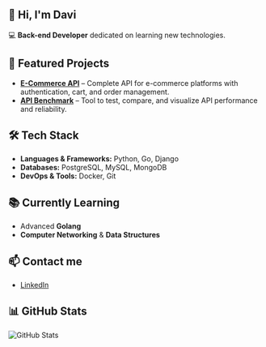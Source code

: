 ## 👋 Hi, I'm Davi

💻 **Back-end Developer** dedicated on learning new technologies.  

## 🚀 Featured Projects
- [**E-Commerce API**](https://github.com/daviolvr/E-Commerce-API) – Complete API for e-commerce platforms with authentication, cart, and order management.  
- [**API Benchmark**](https://github.com/daviolvr/api-benchmark) – Tool to test, compare, and visualize API performance and reliability.  

## 🛠️ Tech Stack
- **Languages & Frameworks:** Python, Go, Django  
- **Databases:** PostgreSQL, MySQL, MongoDB  
- **DevOps & Tools:** Docker, Git  

## 📚 Currently Learning
- Advanced **Golang**  
- **Computer Networking** & **Data Structures**  

## 📫 Contact me
- [LinkedIn](https://www.linkedin.com/in/davi-de-oliveira-alves-5b4a56324/)  

## 📊 GitHub Stats
![GitHub Stats](https://github-readme-stats.vercel.app/api?username=daviolvr&show_icons=true&theme=radical&cache_seconds=1800&random=123)  
